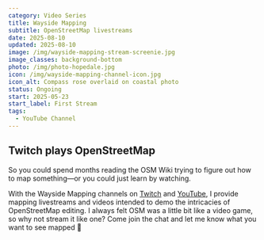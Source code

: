 ```yaml
---
category: Video Series
title: Wayside Mapping
subtitle: OpenStreetMap livestreams
date: 2025-08-10
updated: 2025-08-10
image: /img/wayside-mapping-stream-screenie.jpg
image_classes: background-bottom
photo: /img/photo-hopedale.jpg
icon: /img/wayside-mapping-channel-icon.jpg
icon_alt: Compass rose overlaid on coastal photo
status: Ongoing
start: 2025-05-23
start_label: First Stream
tags:
  - YouTube Channel
---
```

## Twitch plays OpenStreetMap

So you could spend months reading the OSM Wiki trying to figure out how to map something—or you could just learn by watching.

With the Wayside Mapping channels on [Twitch](https://www.twitch.tv/WaysideMapping) and [YouTube](https://www.youtube.com/@WaysideMapping), I provide mapping livestreams and videos intended to demo the intricacies of OpenStreetMap editing. I always felt OSM was a little bit like a video game, so why not stream it like one? Come join the chat and let me know what you want to see mapped 🤙